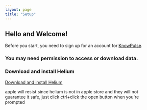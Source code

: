 ```yaml
---
layout: page
title: "Setup"
---
```



## Hello and Welcome!

Before you start, you need to sign up for an account for [KnowPulse](https://knowpulse.usask.ca).

### You may need permission to access or download data.

### Download and install Helium 


[Download and install Helium](https://github.com/cardinalb/helium-docs/wiki/Download-Helium)

apple will resist since helium is not in apple store and they will not guarantee it safe, just click ctrl+click the open button when you're prompted
